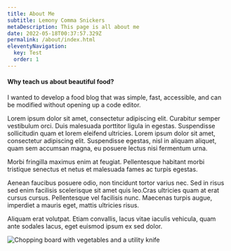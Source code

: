 ```yaml
---
title: About Me
subtitle: Lemony Comma Snickers
metaDescription: This page is all about me
date: 2022-05-18T00:37:57.329Z
permalink: /about/index.html
eleventyNavigation:
  key: Test
  order: 1
---
```

#### Why teach us about beautiful food?

I wanted to develop a food blog that was simple, fast, accessible, and can be modified without opening up a code editor.

Lorem ipsum dolor sit amet, consectetur adipiscing elit. Curabitur semper vestibulum orci. Duis malesuada porttitor ligula in egestas. Suspendisse sollicitudin quam et lorem eleifend ultricies. Lorem ipsum dolor sit amet, consectetur adipiscing elit. Suspendisse egestas, nisl in aliquam aliquet, quam sem accumsan magna, eu posuere lectus nisi fermentum urna. 

Morbi fringilla maximus enim at feugiat. Pellentesque habitant morbi tristique senectus et netus et malesuada fames ac turpis egestas.

Aenean faucibus posuere odio, non tincidunt tortor varius nec. Sed in risus sed enim facilisis scelerisque sit amet quis leo.Cras ultricies quam at erat cursus cursus. Pellentesque vel facilisis nunc. Maecenas turpis augue, imperdiet a mauris eget, mattis ultricies risus.

Aliquam erat volutpat. Etiam convallis, lacus vitae iaculis vehicula, quam ante sodales lacus, eget euismod ipsum ex sed dolor.

![Chopping board with vegetables and a utility knife](https://images.unsplash.com/photo-1466637574441-749b8f19452f?ixlib=rb-1.2.1&ixid=MnwxMjA3fDB8MHxwaG90by1wYWdlfHx8fGVufDB8fHx8&auto=format&fit=crop&w=880&q=80 "Chopping board with vegetables and a utility knife")